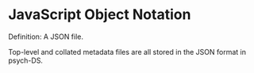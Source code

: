 # JavaScript Object Notation

Definition: A JSON file.

Top-level and collated metadata files are all stored in the JSON format in psych-DS.
